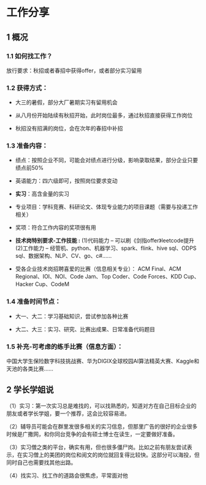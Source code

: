 # 工作分享

## 1 概况

### 1.1 如何找工作？

放行要求：秋招或者春招中获得offer，或者部分实习留用

### 1.2 获得方式：

- 大三的暑假，部分大厂暑期实习有留用机会

- 从八月份开始陆续有秋招开始，此时岗位最多，通过秋招直接获得工作岗位

- 秋招没有招满的岗位，会在次年的春招中补招

### 1.3 准备内容：

- 绩点：按照企业不同，可能会对绩点进行分级，影响录取结果，部分企业只要绩点前50%

- 英语能力：四六级即可，按照岗位要求变动

- **实习**：高含金量的实习

- 专业项目：学科竞赛、科研论文、体现专业能力的项目课题（需要与投递工作相关）

- 奖项：符合工作内容的奖项很有用

- **技术岗特别要求-工作技能 :** (1)代码能力 – 可以刷《剑指offer》leetcode提升 (2)工作能力 – 经管机、python、机器学习、spark、flink、hive sql、ODPS sql、数据架构、NLP、CV、go、c#……

- 受各企业技术岗招聘喜爱的比赛（信息相关专业）： ACM Final、ACM Regional、IOI、NOI、Code Jam、Top Coder、Code Forces、KDD Cup、Hacker Cup、CodeM

### 1.4 准备时间节点：

- 大一、大二：学习基础知识，尝试参加各种比赛

- 大二、大三：实习、研究、比赛出成果、日常准备代码题目

### 1.5 补充-可考虑的练手比赛（信息方面）：

中国大学生保险数字科技挑战赛、华为DIGIX全球校园AI算法精英大赛、Kaggle和天池的各类比赛……

## 2 学长学姐说

（1）实习：第一次实习总是难找的，可以找熟悉的，知道对方在自己目标企业的朋友或者学长学姐，要一个推荐，这会比较容易进。

（2）辅导员可能会在群里发很多相关的实习信息，但那里广告的很好的企业很多时候是广撒网，和你同台竞争的会有硕士博士在读生，一定要做好准备。

（3）实习僧之类的平台，确实有用，但也很多僵尸岗。比如之前有朋友尝试表示，在实习僧上的美团的岗位和阅文的岗位就回复得比较快。这部分可以海投，但同时自己也需要找其他出路。

（4）找实习、找工作的道路会很焦虑，平常面对他
